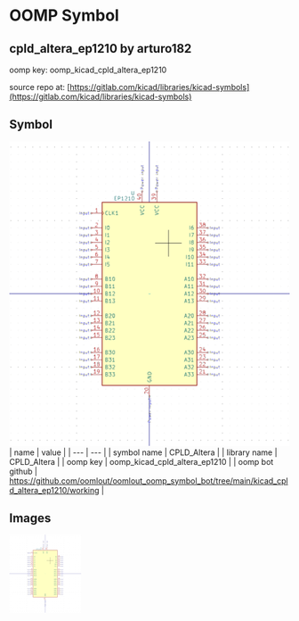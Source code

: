 # OOMP Symbol  
## cpld_altera_ep1210  by arturo182  
  
oomp key: oomp_kicad_cpld_altera_ep1210  
  
source repo at: [https://gitlab.com/kicad/libraries/kicad-symbols](https://gitlab.com/kicad/libraries/kicad-symbols)  
## Symbol  
  
[![working.png](working_600.png)](working.png)  
| name | value | 
| --- | --- | 
| symbol name | CPLD_Altera | 
| library name | CPLD_Altera | 
| oomp key | oomp_kicad_cpld_altera_ep1210 | 
| oomp bot github | https://github.com/oomlout/oomlout_oomp_symbol_bot/tree/main/kicad_cpld_altera_ep1210/working | 
## Images  
  
[![working.png](working_140.png)](working.png)  
